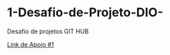 # 1-Desafio-de-Projeto-DIO-
Desafio de projetos GIT HUB

[Link de Apoio #1](https://www.markdownguide.org/basic-syntax/)
